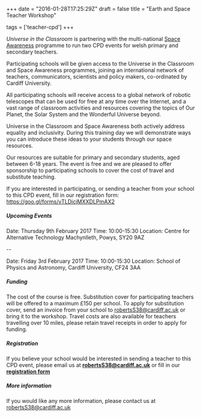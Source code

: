 +++
date = "2016-01-28T17:25:29Z"
draft = false
title = "Earth and Space Teacher Workshop"

tags = ['teacher-cpd']
+++

*Universe in the Classroom* is partnering with the multi-national [Space Awareness](http://www.space-awareness.org/en/) programme to run two CPD events for welsh primary and secondary teachers. 

Participating schools will be given access to the Universe in the Classroom and Space Awareness programmes, joining an international network of teachers, communicators, scientists and policy makers, co-ordinated by Cardiff University. 

All participating schools will receive access to a global network of robotic telescopes that can be used for free at any time over the Internet, and a vast range of classroom activities and resources covering the topics of Our Planet, the Solar System and the Wonderful Universe beyond. 

Universe in the Classroom and Space Awareness both actively address equality and inclusivity. During this training day we will demonstrate ways you can introduce these ideas to your students through our space resources. 

Our resources are suitable for primary and secondary students, aged between 6-18 years. The event is free and we are pleased to offer sponsorship to participating schools to cover the cost of travel and substitute teaching. 

If you are interested in participating, or sending a teacher from your school to this CPD event,  fill in our registration form: https://goo.gl/forms/vTLDicjMXXDLPmAX2 

##### Upcoming Events

Date: Thursday 9th February 2017
Time: 10:00-15:30
Location: Centre for Alternative Technology
Machynlleth, Powys, SY20 9AZ

--

Date: Friday 3rd February 2017
Time: 10:00-15:30
Location: School of Physics and Astronomy,
Cardiff University, CF24 3AA

##### Funding

The cost of the course is free. Substitution cover for participating teachers will be offered to a maximum £150 per school. To apply for substitution cover, send an invoice from your school to [robertsS38@cardiff.ac.uk](robertsS38@cardiff.ac.uk) or bring it to the workshop. Travel costs are also available for teachers travelling over 10 miles, please retain travel receipts in order to apply for funding.

##### Registration

If you believe your school would be interested in sending a teacher to this CPD event, please email us at [**robertsS38@cardiff.ac.uk**](robertsS38@cardiff.ac.uk) or fill in our [**registration form**](https://goo.gl/forms/vTLDicjMXXDLPmAX2)

##### More information

If you would like any more information, please contact us at [robertsS38@cardiff.ac.uk](robertsS38@cardiff.ac.uk)

<script>
  (function(i,s,o,g,r,a,m){i['GoogleAnalyticsObject']=r;i[r]=i[r]||function(){
  (i[r].q=i[r].q||[]).push(arguments)},i[r].l=1*new Date();a=s.createElement(o),
  m=s.getElementsByTagName(o)[0];a.async=1;a.src=g;m.parentNode.insertBefore(a,m)
  })(window,document,'script','https://www.google-analytics.com/analytics.js','ga');

  ga('create', 'UA-82677354-1', 'auto');
  ga('send', 'pageview');

</script>